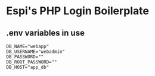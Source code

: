 # Espi's PHP Login Boilerplate

## .env variables in use
```
DB_NAME="webapp"
DB_USERNAME="webadmin"   
DB_PASSWORD=""
DB_ROOT_PASSWORD=""
DB_HOST="app_db"
```